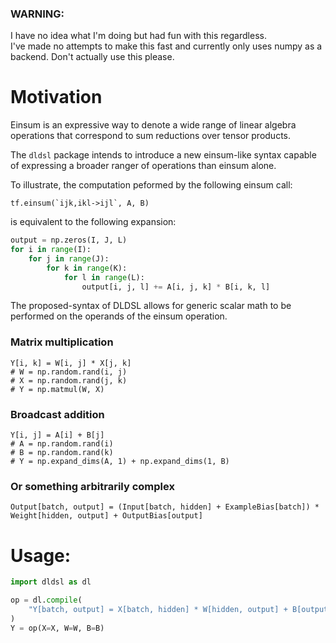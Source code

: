 ### WARNING: 
I have no idea what I'm doing but had fun with this regardless.  
I've made no attempts to make this fast and currently only uses numpy as a backend.
Don't actually use this please.

# Motivation

Einsum is an expressive way to denote a wide range of linear algebra operations that
correspond to sum reductions over tensor products.

The `dldsl` package intends to introduce a new einsum-like syntax capable of expressing a broader
ranger of operations than einsum alone.

To illustrate, the computation peformed by the following einsum call:
```
tf.einsum(`ijk,ikl->ijl`, A, B)
```

is equivalent to the following expansion:
```python
output = np.zeros(I, J, L)
for i in range(I):
    for j in range(J):
        for k in range(K):
            for l in range(L):
                output[i, j, l] += A[i, j, k] * B[i, k, l]
```

The proposed-syntax of DLDSL allows for generic scalar math to be performed on the operands
of the einsum operation.

### Matrix multiplication
 ```
Y[i, k] = W[i, j] * X[j, k]
# W = np.random.rand(i, j)
# X = np.random.rand(j, k)
# Y = np.matmul(W, X)
 ```

### Broadcast addition
```
Y[i, j] = A[i] + B[j]
# A = np.random.rand(i)
# B = np.random.rand(k)
# Y = np.expand_dims(A, 1) + np.expand_dims(1, B)
```

### Or something arbitrarily complex
```
Output[batch, output] = (Input[batch, hidden] + ExampleBias[batch]) * Weight[hidden, output] + OutputBias[output] 
```


# Usage:
```python
import dldsl as dl

op = dl.compile(
    "Y[batch, output] = X[batch, hidden] * W[hidden, output] + B[output]"
)
Y = op(X=X, W=W, B=B) 
```
